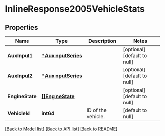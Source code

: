 # InlineResponse2005VehicleStats

## Properties
Name | Type | Description | Notes
------------ | ------------- | ------------- | -------------
**AuxInput1** | [***AuxInputSeries**](AuxInputSeries.md) |  | [optional] [default to null]
**AuxInput2** | [***AuxInputSeries**](AuxInputSeries.md) |  | [optional] [default to null]
**EngineState** | [**[]EngineState**](EngineState.md) |  | [optional] [default to null]
**VehicleId** | **int64** | ID of the vehicle. | [default to null]

[[Back to Model list]](../README.md#documentation-for-models) [[Back to API list]](../README.md#documentation-for-api-endpoints) [[Back to README]](../README.md)


